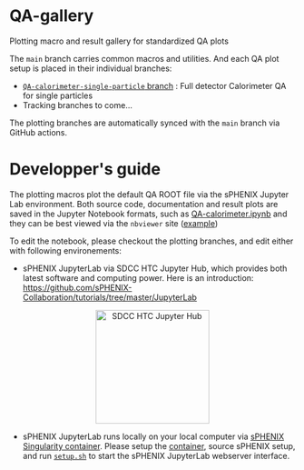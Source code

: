 # QA-gallery

Plotting macro and result gallery for standardized QA plots

The `main` branch carries common macros and utilities. And each QA plot setup is placed in their individual branches: 

* [`QA-calorimeter-single-particle` branch](https://github.com/sPHENIX-Collaboration/QA-gallery/tree/QA-calorimeter-single-particle ) : Full detector Calorimeter QA for single particles 
* Tracking branches to come...

The plotting branches are automatically synced with the `main` branch via GitHub actions. 

# Developper's guide

The plotting macros plot the default QA ROOT file via the sPHENIX Jupyter Lab environment. Both source code, documentation and result plots are saved in the Jupyter Notebook formats, such as [QA-calorimeter.ipynb](https://github.com/sPHENIX-Collaboration/QA-gallery/blob/QA-calorimeter-single-particle/QA-calorimeter.ipynb) and they can be best viewed via the `nbviewer` site ([example](http://nbviewer.ipython.org/github/sPHENIX-Collaboration/QA-gallery/blob/cb340543f08c4351fcf5787de1c495419ea2debd/QA-calorimeter.ipynb))

To edit the notebook, please checkout the plotting branches, and edit either with following environements: 

* sPHENIX JupyterLab via SDCC HTC Jupyter Hub, which provides both latest software and computing power. Here is an introduction: https://github.com/sPHENIX-Collaboration/tutorials/tree/master/JupyterLab

<p  align="center">
<a href = "https://jupyter.sdcc.bnl.gov/jupyterhub/htc"><img  src="https://jupyter.sdcc.bnl.gov/images/jupyterhub-logo-card-htc.png" alt="SDCC HTC Jupyter Hub"
	title="SDCC HTC Jupyter Hub" height="200" />
</a></p>

* sPHENIX JupyterLab runs locally on your local computer via [sPHENIX Singularity container](https://github.com/sPHENIX-Collaboration/Singularity). Please setup the [container](https://github.com/sPHENIX-Collaboration/Singularity), source sPHENIX setup, and run [`setup.sh`](https://github.com/sPHENIX-Collaboration/QA-gallery/blob/QA-calorimeter-single-particle/setup.sh) to start the sPHENIX JupyterLab webserver interface. 
